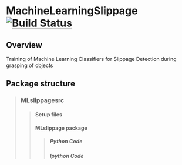 # MachineLearningSlippage [![Build Status](https://travis-ci.org/jagrio/MachineLearningSlippage.svg?branch=master)](https://travis-ci.org/jagrio/MachineLearningSlippage)

## Overview
Training of Machine Learning Classifiers for Slippage Detection during grasping of objects

## Package structure

> ### MLslippagesrc
>> #### Setup files
>>
>> #### MLslippage package
>>> ##### Python Code
>>>
>>> ##### Ipython Code
